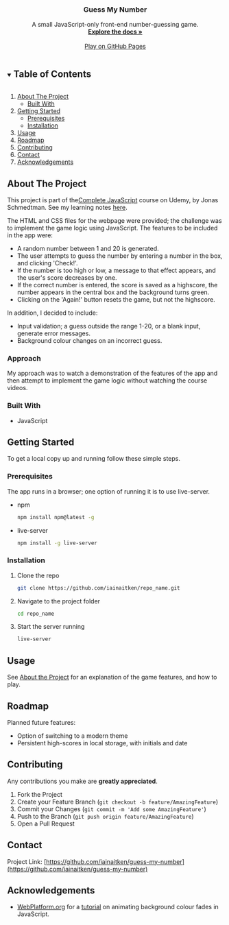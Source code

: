<p align="center">
  <h3 align="center">Guess My Number</h3>

  <p align="center">
    A small JavaScript-only front-end number-guessing game.
    <br />
    <a href="https://github.com/iainaitken/repo_name"><strong>Explore the docs »</strong></a>
    <br />
    <br />
    <a href="https://github.iainaitken.io/guess-my-number">Play on GitHub Pages</a>
  </p>
</p>

<details open="open">
  <summary><h2 style="display: inline-block">Table of Contents</h2></summary>
  <ol>
    <li>
      <a href="#about-the-project">About The Project</a>
      <ul>
        <li><a href="#built-with">Built With</a></li>
      </ul>
    </li>
    <li>
      <a href="#getting-started">Getting Started</a>
      <ul>
        <li><a href="#prerequisites">Prerequisites</a></li>
        <li><a href="#installation">Installation</a></li>
      </ul>
    </li>
    <li><a href="#usage">Usage</a></li>
    <li><a href="#roadmap">Roadmap</a></li>
    <li><a href="#contributing">Contributing</a></li>
    <li><a href="#contact">Contact</a></li>
    <li><a href="#acknowledgements">Acknowledgements</a></li>
  </ol>
</details>

## About The Project

This project is part of the[Complete JavaScript](https://www.udemy.com/course/the-complete-javascript-course/) course on Udemy, by Jonas Schmedtman. See my learning notes [here](https://github.com/iainaitken/courses/blob/main/udemy/complete_javascript/notes/section-7/070-guess-my-number.md).

The HTML and CSS files for the webpage were provided; the challenge was to implement the game logic using JavaScript. The features to be included in the app were:

- A random number between 1 and 20 is generated.
- The user attempts to guess the number by entering a number in the box, and clicking 'Check!'.
- If the number is too high or low, a message to that effect appears, and the user's score decreases by one.
- If the correct number is entered, the score is saved as a highscore, the number appears in the central box and the background turns green.
- Clicking on the 'Again!' button resets the game, but not the highscore.

In addition, I decided to include:

- Input validation; a guess outside the range 1-20, or a blank input, generate error messages.
- Background colour changes on an incorrect guess.

### Approach

My approach was to watch a demonstration of the features of the app and then attempt to implement the game logic without watching the course videos.

### Built With

- JavaScript

## Getting Started

To get a local copy up and running follow these simple steps.

### Prerequisites

The app runs in a browser; one option of running it is to use live-server.

- npm

  ```sh
  npm install npm@latest -g
  ```

- live-server

  ```sh
  npm install -g live-server
  ```

### Installation

1. Clone the repo

   ```sh
   git clone https://github.com/iainaitken/repo_name.git
   ```

2. Navigate to the project folder

   ```sh
   cd repo_name
   ```

3. Start the server running

   ```sh
   live-server
   ```

## Usage

See [About the Project](#about-the-project) for an explanation of the game features, and how to play.

## Roadmap

Planned future features:

- Option of switching to a modern theme
- Persistent high-scores in local storage, with initials and date

## Contributing

Any contributions you make are **greatly appreciated**.

1. Fork the Project
2. Create your Feature Branch (`git checkout -b feature/AmazingFeature`)
3. Commit your Changes (`git commit -m 'Add some AmazingFeature'`)
4. Push to the Branch (`git push origin feature/AmazingFeature`)
5. Open a Pull Request

## Contact

Project Link: [https://github.com/iainaitken/guess-my-number](https://github.com/iainaitken/guess-my-number)

## Acknowledgements

- [WebPlatform.org](https://webplatform.github.io/) for a [tutorial](https://webplatform.github.io/docs/tutorials/animation_in_javascript_2/) on animating background colour fades in JavaScript.
